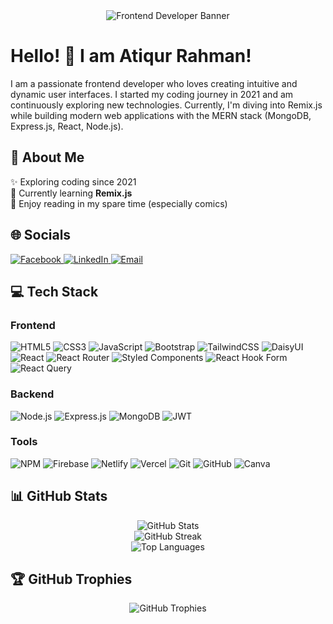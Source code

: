 <div align="center">
  <img src="https://i.ibb.co.com/PvBh89P4/Frontend-Developer.png" alt="Frontend Developer Banner" />
</div>

<h1>Hello! 👋 I am Atiqur Rahman!</h1>
  <p>
    I am a passionate frontend developer who loves creating intuitive and dynamic user interfaces. I started my coding journey in 2021 and am continuously exploring new            technologies. Currently, I'm diving into Remix.js while building modern web applications with the MERN stack (MongoDB, Express.js, React, Node.js).
  </p>


<h2>💫 About Me</h2>
<p>
  ✨ Exploring coding since 2021<br />
  🌱 Currently learning <b>Remix.js</b><br />
  📖 Enjoy reading in my spare time (especially comics)
</p>

<h2>🌐 Socials</h2>
<p>
  <a href="https://facebook.com/atikemon.hassan.1" target="_blank">
    <img src="https://img.shields.io/badge/Facebook-%231877F2.svg?logo=Facebook&logoColor=white" alt="Facebook" />
  </a>
  <a href="https://linkedin.com/in/atiqur-rahman895" target="_blank">
    <img src="https://img.shields.io/badge/LinkedIn-%230077B5.svg?logo=linkedin&logoColor=white" alt="LinkedIn" />
  </a>
  <a href="mailto:itsatiqur28@gmail.com" target="_blank">
    <img src="https://img.shields.io/badge/Email-D14836?logo=gmail&logoColor=white" alt="Email" />
  </a>
</p>

<h2>💻 Tech Stack</h2>

### **Frontend**
<p>
  <img src="https://img.shields.io/badge/html5-%23E34F26.svg?style=for-the-badge&logo=html5&logoColor=white" alt="HTML5" />
  <img src="https://img.shields.io/badge/css3-%231572B6.svg?style=for-the-badge&logo=css3&logoColor=white" alt="CSS3" />
  <img src="https://img.shields.io/badge/javascript-%23323330.svg?style=for-the-badge&logo=javascript&logoColor=%23F7DF1E" alt="JavaScript" />
  <img src="https://img.shields.io/badge/bootstrap-%238511FA.svg?style=for-the-badge&logo=bootstrap&logoColor=white" alt="Bootstrap" />
  <img src="https://img.shields.io/badge/tailwindcss-%2338B2AC.svg?style=for-the-badge&logo=tailwind-css&logoColor=white" alt="TailwindCSS" />
  <img src="https://img.shields.io/badge/daisyui-5A0EF8?style=for-the-badge&logo=daisyui&logoColor=white" alt="DaisyUI" />
  <img src="https://img.shields.io/badge/react-%2320232a.svg?style=for-the-badge&logo=react&logoColor=%2361DAFB" alt="React" />
  <img src="https://img.shields.io/badge/React_Router-CA4245?style=for-the-badge&logo=react-router&logoColor=white" alt="React Router" />
  <img src="https://img.shields.io/badge/styled--components-DB7093?style=for-the-badge&logo=styled-components&logoColor=white" alt="Styled Components" />
  <img src="https://img.shields.io/badge/React%20Hook%20Form-%23EC5990.svg?style=for-the-badge&logo=reacthookform&logoColor=white" alt="React Hook Form" />
  <img src="https://img.shields.io/badge/React%20Query-FF4154?style=for-the-badge&logo=react%20query&logoColor=white" alt="React Query" />
</p>

### **Backend**
<p>
  <img src="https://img.shields.io/badge/node.js-6DA55F?style=for-the-badge&logo=node.js&logoColor=white" alt="Node.js" />
  <img src="https://img.shields.io/badge/express.js-%23404d59.svg?style=for-the-badge&logo=express&logoColor=%2361DAFB" alt="Express.js" />
  <img src="https://img.shields.io/badge/MongoDB-%234ea94b.svg?style=for-the-badge&logo=mongodb&logoColor=white" alt="MongoDB" />
  <img src="https://img.shields.io/badge/JWT-black?style=for-the-badge&logo=JSON%20web%20tokens" alt="JWT" />
</p>

### **Tools**
<p>
  <img src="https://img.shields.io/badge/NPM-%23CB3837.svg?style=for-the-badge&logo=npm&logoColor=white" alt="NPM" />
  <img src="https://img.shields.io/badge/firebase-%23039BE5.svg?style=for-the-badge&logo=firebase" alt="Firebase" />
  <img src="https://img.shields.io/badge/netlify-%23000000.svg?style=for-the-badge&logo=netlify&logoColor=#00C7B7" alt="Netlify" />
  <img src="https://img.shields.io/badge/vercel-%23000000.svg?style=for-the-badge&logo=vercel&logoColor=white" alt="Vercel" />
  <img src="https://img.shields.io/badge/git-%23F05033.svg?style=for-the-badge&logo=git&logoColor=white" alt="Git" />
  <img src="https://img.shields.io/badge/github-%23121011.svg?style=for-the-badge&logo=github&logoColor=white" alt="GitHub" />
  <img src="https://img.shields.io/badge/Canva-%2300C4CC.svg?style=for-the-badge&logo=Canva&logoColor=white" alt="Canva" />
</p>

<h2>📊 GitHub Stats</h2>
<div align="center">
  <img src="https://github-readme-stats.vercel.app/api?username=AtiqurRahman895&theme=react&hide_border=false&include_all_commits=false&count_private=false" alt="GitHub Stats" />
  <br />
  <img src="https://github-readme-streak-stats.herokuapp.com/?user=AtiqurRahman895&theme=react&hide_border=false" alt="GitHub Streak" />
  <br />
  <img src="https://github-readme-stats.vercel.app/api/top-langs/?username=AtiqurRahman895&theme=react&hide_border=false&include_all_commits=false&count_private=false&layout=compact" alt="Top Languages" />
</div>

<h2>🏆 GitHub Trophies</h2>
<div align="center">
  <img src="https://github-profile-trophy.vercel.app/?username=AtiqurRahman895&theme=algolia&no-frame=true&no-bg=true&margin-w=4" alt="GitHub Trophies" />
</div>
